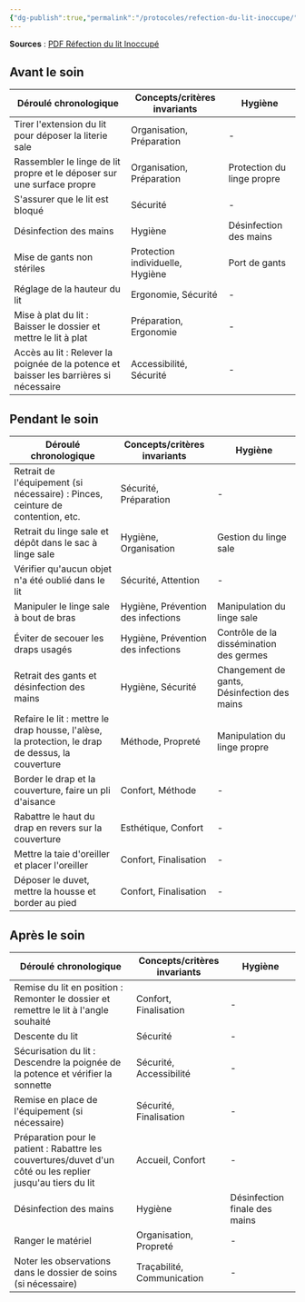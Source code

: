 ```yaml
---
{"dg-publish":true,"permalink":"/protocoles/refection-du-lit-inoccupe/","tags":["GPT","TPG","protocole"],"noteIcon":""}
---
```



**Sources** : [PDF Réfection du lit Inoccupé](https://www.chuv.ch/fileadmin/sites/dso/documents/Methodes_de_soins/MDS_Refection_lit_inoccupe_DSO-FT_-Adultes-077.pdf)
## Avant le soin

| Déroulé chronologique | Concepts/critères invariants | Hygiène |
|------------------------|------------------------------|---------|
| Tirer l'extension du lit pour déposer la literie sale | Organisation, Préparation | - |
| Rassembler le linge de lit propre et le déposer sur une surface propre | Organisation, Préparation | Protection du linge propre |
| S'assurer que le lit est bloqué | Sécurité | - |
| Désinfection des mains | Hygiène | Désinfection des mains |
| Mise de gants non stériles | Protection individuelle, Hygiène | Port de gants |
| Réglage de la hauteur du lit | Ergonomie, Sécurité | - |
| Mise à plat du lit : Baisser le dossier et mettre le lit à plat | Préparation, Ergonomie | - |
| Accès au lit : Relever la poignée de la potence et baisser les barrières si nécessaire | Accessibilité, Sécurité | - |

## Pendant le soin

| Déroulé chronologique | Concepts/critères invariants | Hygiène |
|------------------------|------------------------------|---------|
| Retrait de l'équipement (si nécessaire) : Pinces, ceinture de contention, etc. | Sécurité, Préparation | - |
| Retrait du linge sale et dépôt dans le sac à linge sale | Hygiène, Organisation | Gestion du linge sale |
| Vérifier qu'aucun objet n'a été oublié dans le lit | Sécurité, Attention | - |
| Manipuler le linge sale à bout de bras | Hygiène, Prévention des infections | Manipulation du linge sale |
| Éviter de secouer les draps usagés | Hygiène, Prévention des infections | Contrôle de la dissémination des germes |
| Retrait des gants et désinfection des mains | Hygiène, Sécurité | Changement de gants, Désinfection des mains |
| Refaire le lit : mettre le drap housse, l'alèse, la protection, le drap de dessus, la couverture | Méthode, Propreté | Manipulation du linge propre |
| Border le drap et la couverture, faire un pli d'aisance | Confort, Méthode | - |
| Rabattre le haut du drap en revers sur la couverture | Esthétique, Confort | - |
| Mettre la taie d'oreiller et placer l'oreiller | Confort, Finalisation | - |
| Déposer le duvet, mettre la housse et border au pied | Confort, Finalisation | - |

## Après le soin

| Déroulé chronologique | Concepts/critères invariants | Hygiène |
|------------------------|------------------------------|---------|
| Remise du lit en position : Remonter le dossier et remettre le lit à l'angle souhaité | Confort, Finalisation | - |
| Descente du lit | Sécurité | - |
| Sécurisation du lit : Descendre la poignée de la potence et vérifier la sonnette | Sécurité, Accessibilité | - |
| Remise en place de l'équipement (si nécessaire) | Sécurité, Finalisation | - |
| Préparation pour le patient : Rabattre les couvertures/duvet d'un côté ou les replier jusqu'au tiers du lit | Accueil, Confort | - |
| Désinfection des mains | Hygiène | Désinfection finale des mains |
| Ranger le matériel | Organisation, Propreté | - |
| Noter les observations dans le dossier de soins (si nécessaire) | Traçabilité, Communication | - |

